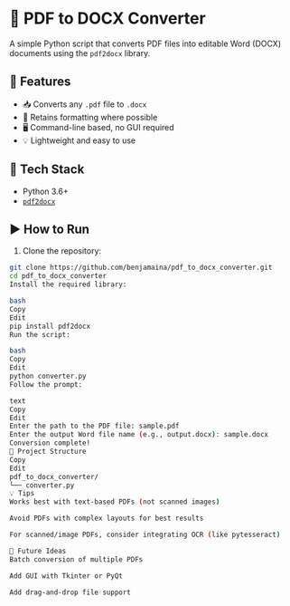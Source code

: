 # 📄 PDF to DOCX Converter

A simple Python script that converts PDF files into editable Word (DOCX) documents using the `pdf2docx` library.

## 🔧 Features

- 📥 Converts any `.pdf` file to `.docx`
- 🔄 Retains formatting where possible
- 🖥️ Command-line based, no GUI required
- 💡 Lightweight and easy to use

## 🧰 Tech Stack

- Python 3.6+
- [`pdf2docx`](https://pypi.org/project/pdf2docx/)

## ▶️ How to Run

1. Clone the repository:

```bash
git clone https://github.com/benjamaina/pdf_to_docx_converter.git
cd pdf_to_docx_converter
Install the required library:

bash
Copy
Edit
pip install pdf2docx
Run the script:

bash
Copy
Edit
python converter.py
Follow the prompt:

text
Copy
Edit
Enter the path to the PDF file: sample.pdf
Enter the output Word file name (e.g., output.docx): sample.docx
Conversion complete!
📁 Project Structure
Copy
Edit
pdf_to_docx_converter/
└── converter.py
💡 Tips
Works best with text-based PDFs (not scanned images)

Avoid PDFs with complex layouts for best results

For scanned/image PDFs, consider integrating OCR (like pytesseract)

🚀 Future Ideas
Batch conversion of multiple PDFs

Add GUI with Tkinter or PyQt

Add drag-and-drop file support
